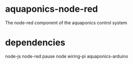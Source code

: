 aquaponics-node-red
===================

The node-red component of the aquaponics control system


dependencies
============

node-js
node-red
pause node
wiring-pi
aquaponics-arduino
